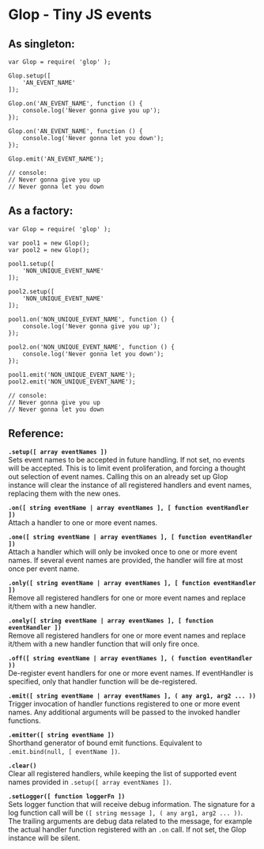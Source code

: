 Glop - Tiny JS events
====================

As singleton:
---------------------

	var Glop = require( 'glop' );

	Glop.setup([
		'AN_EVENT_NAME'
	]);

	Glop.on('AN_EVENT_NAME', function () {
		console.log('Never gonna give you up');
	});

	Glop.on('AN_EVENT_NAME', function () {
		console.log('Never gonna let you down');
	});

	Glop.emit('AN_EVENT_NAME');

	// console:
	// Never gonna give you up
	// Never gonna let you down

As a factory:
---------------------

	var Glop = require( 'glop' );

	var pool1 = new Glop();
	var pool2 = new Glop();

	pool1.setup([
		'NON_UNIQUE_EVENT_NAME'
	]);

	pool2.setup([
		'NON_UNIQUE_EVENT_NAME'
	]);

	pool1.on('NON_UNIQUE_EVENT_NAME', function () {
		console.log('Never gonna give you up');
	});

	pool2.on('NON_UNIQUE_EVENT_NAME', function () {
		console.log('Never gonna let you down');
	});

	pool1.emit('NON_UNIQUE_EVENT_NAME');
	pool2.emit('NON_UNIQUE_EVENT_NAME');

	// console:
	// Never gonna give you up
	// Never gonna let you down

Reference:
---------------------

**`.setup([ array eventNames ])`**  
Sets event names to be accepted in future handling. If not set, no events will be accepted. This is to limit event proliferation, and forcing a thought out selection of event names. Calling this on an already set up Glop instance will clear the instance of all registered handlers and event names, replacing them with the new ones.  
  
**`.on([ string eventName | array eventNames ], [ function eventHandler ])`**  
Attach a handler to one or more event names.  
  
**`.one([ string eventName | array eventNames ], [ function eventHandler ])`**  
Attach a handler which will only be invoked once to one or more event names. If several event names are provided, the handler will fire at most once per event name.  
  
**`.only([ string eventName | array eventNames ], [ function eventHandler ])`**  
Remove all registered handlers for one or more event names and replace it/them with a new handler.  
  
**`.onely([ string eventName | array eventNames ], [ function eventHandler ])`**  
Remove all registered handlers for one or more event names and replace it/them with a new handler function that will only fire once.  
  
**`.off([ string eventName | array eventNames ], ( function eventHandler ))`**  
De-register event handlers for one or more event names. If eventHandler is specified, only that handler function will be de-registered.  
  
**`.emit([ string eventName | array eventNames ], ( any arg1, arg2 ... ))`**  
Trigger invocation of handler functions registered to one or more event names. Any additional arguments will be passed to the invoked handler functions.  
  
**`.emitter([ string eventName ])`**  
Shorthand generator of bound emit functions. Equivalent to `.emit.bind(null, [ eventName ])`.  
  
**`.clear()`**  
Clear all registered handlers, while keeping the list of supported event names provided in `.setup([ array eventNames ])`.  
  
**`.setLogger([ function loggerFn ])`**  
Sets logger function that will receive debug information. The signature for a log function call will be `([ string message ], ( any arg1, arg2 ... ))`. The trailing arguments are debug data related to the message, for example the actual handler function registered with an `.on` call. If not set, the Glop instance will be silent.  